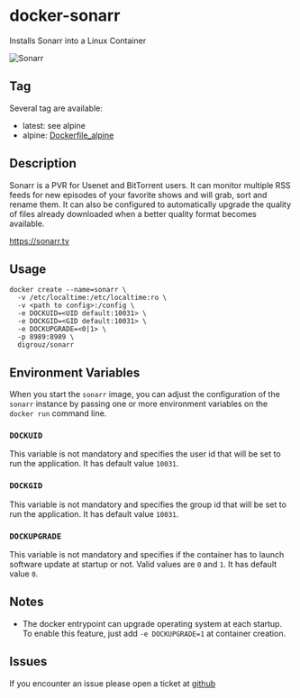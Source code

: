# docker-sonarr
Installs Sonarr into a Linux Container


![Sonarr](https://github.com/Sonarr/Sonarr/blob/phantom-develop/Logo/128.png)

## Tag
Several tag are available:
* latest: see alpine
* alpine: [Dockerfile_alpine](https://github.com/digrouz/docker-sonarr/blob/master/Dockerfile_alpine)

## Description

Sonarr is a PVR for Usenet and BitTorrent users. It can monitor multiple RSS feeds for new episodes of your favorite shows and will grab, sort and rename them. It can also be configured to automatically upgrade the quality of files already downloaded when a better quality format becomes available.

https://sonarr.tv

## Usage
    docker create --name=sonarr \
      -v /etc/localtime:/etc/localtime:ro \
      -v <path to config>:/config \
      -e DOCKUID=<UID default:10031> \
      -e DOCKGID=<GID default:10031> \
      -e DOCKUPGRADE=<0|1> \
      -p 8989:8989 \
      digrouz/sonarr

## Environment Variables

When you start the `sonarr` image, you can adjust the configuration of the `sonarr` instance by passing one or more environment variables on the `docker run` command line.

### `DOCKUID`

This variable is not mandatory and specifies the user id that will be set to run the application. It has default value `10031`.

### `DOCKGID`

This variable is not mandatory and specifies the group id that will be set to run the application. It has default value `10031`.

### `DOCKUPGRADE`

This variable is not mandatory and specifies if the container has to launch software update at startup or not. Valid values are `0` and `1`. It has default value `0`.

## Notes

* The docker entrypoint can upgrade operating system at each startup. To enable this feature, just add `-e DOCKUPGRADE=1` at container creation.

## Issues

If you encounter an issue please open a ticket at [github](https://github.com/digrouz/docker-sonarr/issues)
